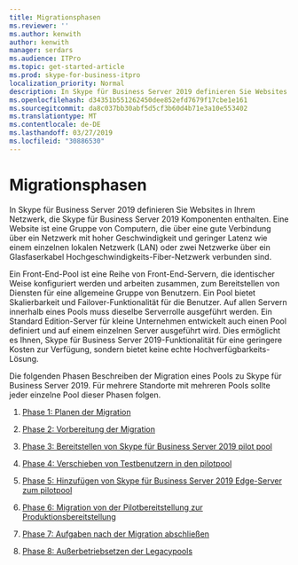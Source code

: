 ```yaml
---
title: Migrationsphasen
ms.reviewer: ''
ms.author: kenwith
author: kenwith
manager: serdars
ms.audience: ITPro
ms.topic: get-started-article
ms.prod: skype-for-business-itpro
localization_priority: Normal
description: In Skype für Business Server 2019 definieren Sie Websites in Ihrem Netzwerk, die Skype für Business Server 2019 Komponenten enthalten. Eine Website ist eine Gruppe von Computern, die über eine gute Verbindung über ein Netzwerk mit hoher Geschwindigkeit und geringer Latenz wie einem einzelnen lokalen Netzwerk (LAN) oder zwei Netzwerke über ein Glasfaserkabel Hochgeschwindigkeits-Fiber-Netzwerk verbunden sind.
ms.openlocfilehash: d34351b551262450dee852efd7679f17cbe1e161
ms.sourcegitcommit: da8c037bb30abf5d5cf3b60d4b71e3a10e553402
ms.translationtype: MT
ms.contentlocale: de-DE
ms.lasthandoff: 03/27/2019
ms.locfileid: "30886530"
---
```

# <a name="migration-phases"></a>Migrationsphasen

In Skype für Business Server 2019 definieren Sie Websites in Ihrem Netzwerk, die Skype für Business Server 2019 Komponenten enthalten. Eine Website ist eine Gruppe von Computern, die über eine gute Verbindung über ein Netzwerk mit hoher Geschwindigkeit und geringer Latenz wie einem einzelnen lokalen Netzwerk (LAN) oder zwei Netzwerke über ein Glasfaserkabel Hochgeschwindigkeits-Fiber-Netzwerk verbunden sind. 
  
Ein Front-End-Pool ist eine Reihe von Front-End-Servern, die identischer Weise konfiguriert werden und arbeiten zusammen, zum Bereitstellen von Diensten für eine allgemeine Gruppe von Benutzern. Ein Pool bietet Skalierbarkeit und Failover-Funktionalität für die Benutzer. Auf allen Servern innerhalb eines Pools muss dieselbe Serverrolle ausgeführt werden. Ein Standard Edition-Server für kleine Unternehmen entwickelt auch einen Pool definiert und auf einem einzelnen Server ausgeführt wird. Dies ermöglicht es Ihnen, Skype für Business Server 2019-Funktionalität für eine geringere Kosten zur Verfügung, sondern bietet keine echte Hochverfügbarkeits-Lösung. 
  
Die folgenden Phasen Beschreiben der Migration eines Pools zu Skype für Business Server 2019. Für mehrere Standorte mit mehreren Pools sollte jeder einzelne Pool dieser Phasen folgen.
  
1. [Phase 1: Planen der Migration](phase-1-plan-your-migration.md)
    
2. [Phase 2: Vorbereitung der Migration](phase-2-prepare-for-migration.md)
    
3. [Phase 3: Bereitstellen von Skype für Business Server 2019 pilot pool](phase-3-deploy-pilot-pool.md)
    
4. [Phase 4: Verschieben von Testbenutzern in den pilotpool](phase-4-move-test-users-to-the-pilot-pool.md)
    
5. [Phase 5: Hinzufügen von Skype für Business Server 2019 Edge-Server zum pilotpool](phase-5-add-edge-server-to-pilot-pool.md)
    
6. [Phase 6: Migration von der Pilotbereitstellung zur Produktionsbereitstellung](phase-6-move-from-pilot-deployment-into-production.md)
    
7. [Phase 7: Aufgaben nach der Migration abschließen](phase-7-complete-post-migration-tasks.md)
    
8. [Phase 8: Außerbetriebsetzen der Legacypools](phase-8-decommission-legacy-pools.md)
    

